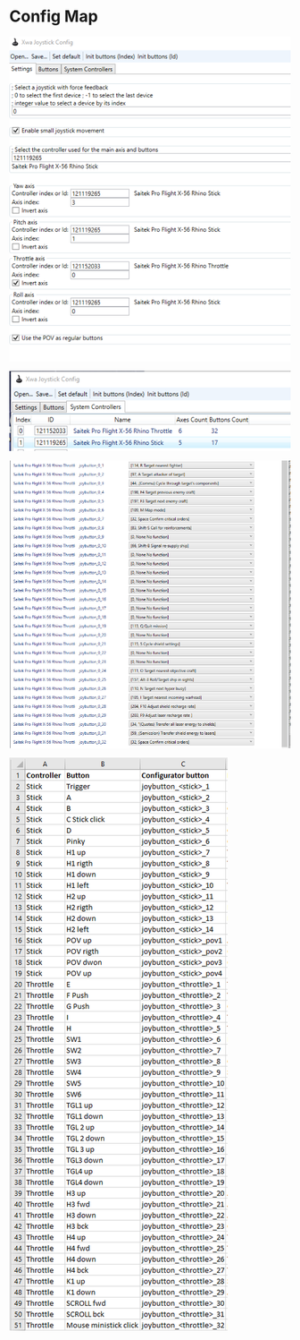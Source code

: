 # Config Map
![x56 Joystick Config](./x56joystickconfig.png "x56 Joystick Config")

![x56 Joystick Config](./x56joystickconfig2.png "x56 Joystick Config 2")

![x56 Joystick Config](./x56joystickconfig3.png "x56 Joystick Config 3")

![x56 Joystick Config](./x56joystickconfig4.png "x56 Joystick Config 4")